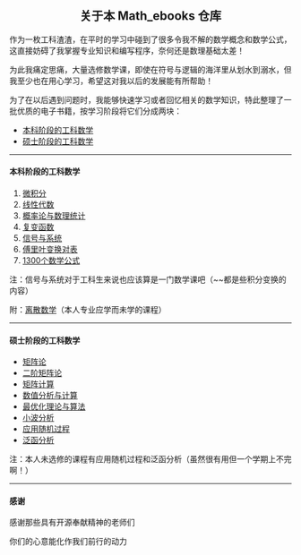 <h2 align = "center">关于本 Math_ebooks 仓库</h2>

作为一枚工科渣渣，在平时的学习中碰到了很多令我不解的数学概念和数学公式，这直接妨碍了我掌握专业知识和编写程序，奈何还是数理基础太差！

为此我痛定思痛，大量选修数学课，即使在符号与逻辑的海洋里从划水到溺水，但我至少也在用心学习，希望这对我以后的发展能有所帮助！

为了在以后遇到问题时，我能够快速学习或者回忆相关的数学知识，特此整理了一批优质的电子书籍，按学习阶段将它们分成两块：

- [本科阶段的工科数学](#本科阶段的工科数学)
- [硕士阶段的工科数学](#硕士阶段的工科数学)

------

#### 本科阶段的工科数学

1. [微积分](https://github.com/chubbylhao/Math_ebooks/blob/main/%E5%BE%AE%E7%A7%AF%E5%88%86.pdf)
2. [线性代数](https://github.com/chubbylhao/Math_ebooks/blob/main/%E7%BA%BF%E6%80%A7%E4%BB%A3%E6%95%B0.pdf)
3. [概率论与数理统计](https://github.com/chubbylhao/Math_ebooks/blob/main/%E6%A6%82%E7%8E%87%E8%AE%BA%E4%B8%8E%E6%95%B0%E7%90%86%E7%BB%9F%E8%AE%A1.pdf)
4. [复变函数](https://github.com/chubbylhao/Math_ebooks/blob/main/%E5%A4%8D%E5%8F%98%E5%87%BD%E6%95%B0.pdf)
5. [信号与系统](https://github.com/chubbylhao/Math_ebooks/blob/main/%E4%BF%A1%E5%8F%B7%E4%B8%8E%E7%B3%BB%E7%BB%9F(%E8%8B%B1).pdf)
6. [傅里叶变换对表](https://github.com/chubbylhao/Math_ebooks/blob/main/%E5%82%85%E9%87%8C%E5%8F%B6%E5%8F%98%E6%8D%A2%E5%AF%B9%E8%A1%A8.pdf)
7. [1300个数学公式](https://github.com/chubbylhao/Math_ebooks/blob/main/1300%E4%B8%AA%E6%95%B0%E5%AD%A6%E5%85%AC%E5%BC%8F.pdf)

注：信号与系统对于工科生来说也应该算是一门数学课吧（~~都是些积分变换的内容）

附：[离散数学](https://github.com/chubbylhao/Math_ebooks/blob/main/%E7%A6%BB%E6%95%A3%E6%95%B0%E5%AD%A6.pdf)（本人专业应学而未学的课程）

------

#### 硕士阶段的工科数学

- [矩阵论](https://github.com/chubbylhao/Math_ebooks/blob/main/%E7%9F%A9%E9%98%B5%E8%AE%BA.pdf)
- [二阶矩阵论](https://github.com/chubbylhao/Math_ebooks/blob/main/%E4%BA%8C%E9%98%B6%E7%9F%A9%E9%98%B5%E8%AE%BA.pdf)
- [矩阵计算](https://github.com/chubbylhao/Math_ebooks/blob/main/%E7%9F%A9%E9%98%B5%E8%AE%A1%E7%AE%97.pdf)
- [数值分析与计算](https://github.com/chubbylhao/Math_ebooks/blob/main/%E6%95%B0%E5%80%BC%E5%88%86%E6%9E%90%E4%B8%8E%E8%AE%A1%E7%AE%97.pdf)
- [最优化理论与算法](https://github.com/chubbylhao/Math_ebooks/blob/main/%E6%9C%80%E4%BC%98%E5%8C%96%E7%90%86%E8%AE%BA%E4%B8%8E%E7%AE%97%E6%B3%95.pdf)
- [小波分析](https://github.com/chubbylhao/Math_ebooks/blob/main/%E5%B0%8F%E6%B3%A2%E5%88%86%E6%9E%90.pdf)
- [应用随机过程](https://github.com/chubbylhao/Math_ebooks/blob/main/%E5%BA%94%E7%94%A8%E9%9A%8F%E6%9C%BA%E8%BF%87%E7%A8%8B.pdf)
- [泛函分析](https://github.com/chubbylhao/Math_ebooks/blob/main/%E6%B3%9B%E5%87%BD%E5%88%86%E6%9E%90.pdf)

注：本人未选修的课程有应用随机过程和泛函分析（虽然很有用但一个学期上不完啊！）

------

#### 感谢

感谢那些具有开源奉献精神的老师们

你们的心意能化作我们前行的动力